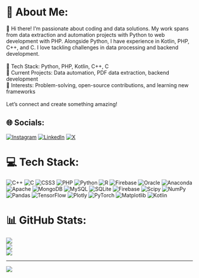 # 💫 About Me:
👋 Hi there! I’m passionate about coding and data solutions. My work spans from data extraction and automation projects with Python to web development with PHP. Alongside Python, I have experience in Kotlin, PHP, C++, and C. I love tackling challenges in data processing and backend development.<br><br>🔹 Tech Stack: Python, PHP, Kotlin, C++, C<br>🔹 Current Projects: Data automation, PDF data extraction, backend development<br>🔹 Interests: Problem-solving, open-source contributions, and learning new frameworks<br><br>Let’s connect and create something amazing!


## 🌐 Socials:
[![Instagram](https://img.shields.io/badge/Instagram-%23E4405F.svg?logo=Instagram&logoColor=white)](https://instagram.com/_.krsna___) [![LinkedIn](https://img.shields.io/badge/LinkedIn-%230077B5.svg?logo=linkedin&logoColor=white)](https://linkedin.com/in/krishna-saverdekar-aa709721b) [![X](https://img.shields.io/badge/X-black.svg?logo=X&logoColor=white)](https://x.com/k_saverdekar) 

# 💻 Tech Stack:
![C++](https://img.shields.io/badge/c++-%2300599C.svg?style=flat&logo=c%2B%2B&logoColor=white) ![C](https://img.shields.io/badge/c-%2300599C.svg?style=flat&logo=c&logoColor=white) ![CSS3](https://img.shields.io/badge/css3-%231572B6.svg?style=flat&logo=css3&logoColor=white) ![PHP](https://img.shields.io/badge/php-%23777BB4.svg?style=flat&logo=php&logoColor=white) ![Python](https://img.shields.io/badge/python-3670A0?style=flat&logo=python&logoColor=ffdd54) ![R](https://img.shields.io/badge/r-%23276DC3.svg?style=flat&logo=r&logoColor=white) ![Firebase](https://img.shields.io/badge/firebase-%23039BE5.svg?style=flat&logo=firebase) ![Oracle](https://img.shields.io/badge/Oracle-F80000?style=flat&logo=oracle&logoColor=white) ![Anaconda](https://img.shields.io/badge/Anaconda-%2344A833.svg?style=flat&logo=anaconda&logoColor=white) ![Apache](https://img.shields.io/badge/apache-%23D42029.svg?style=flat&logo=apache&logoColor=white) ![MongoDB](https://img.shields.io/badge/MongoDB-%234ea94b.svg?style=flat&logo=mongodb&logoColor=white) ![MySQL](https://img.shields.io/badge/mysql-4479A1.svg?style=flat&logo=mysql&logoColor=white) ![SQLite](https://img.shields.io/badge/sqlite-%2307405e.svg?style=flat&logo=sqlite&logoColor=white) ![Firebase](https://img.shields.io/badge/firebase-a08021?style=flat&logo=firebase&logoColor=ffcd34) ![Scipy](https://img.shields.io/badge/SciPy-%230C55A5.svg?style=flat&logo=scipy&logoColor=%white) ![NumPy](https://img.shields.io/badge/numpy-%23013243.svg?style=flat&logo=numpy&logoColor=white) ![Pandas](https://img.shields.io/badge/pandas-%23150458.svg?style=flat&logo=pandas&logoColor=white) ![TensorFlow](https://img.shields.io/badge/TensorFlow-%23FF6F00.svg?style=flat&logo=TensorFlow&logoColor=white) ![Plotly](https://img.shields.io/badge/Plotly-%233F4F75.svg?style=flat&logo=plotly&logoColor=white) ![PyTorch](https://img.shields.io/badge/PyTorch-%23EE4C2C.svg?style=flat&logo=PyTorch&logoColor=white) ![Matplotlib](https://img.shields.io/badge/Matplotlib-%23ffffff.svg?style=flat&logo=Matplotlib&logoColor=black) ![Kotlin](https://img.shields.io/badge/kotlin-%237F52FF.svg?style=flat&logo=kotlin&logoColor=white)
# 📊 GitHub Stats:
![](https://github-readme-stats.vercel.app/api?username=ksaverdekar3009&theme=dark&hide_border=true&include_all_commits=false&count_private=false)<br/>
![](https://github-readme-streak-stats.herokuapp.com/?user=ksaverdekar3009&theme=dark&hide_border=true)<br/>
![](https://github-readme-stats.vercel.app/api/top-langs/?username=ksaverdekar3009&theme=dark&hide_border=true&include_all_commits=false&count_private=false&layout=compact)

---
[![](https://visitcount.itsvg.in/api?id=ksaverdekar3009&icon=0&color=0)](https://visitcount.itsvg.in)

<!-- Proudly created with GPRM ( https://gprm.itsvg.in ) -->
